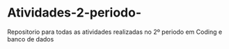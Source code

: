 # Atividades-2-periodo-
Repositorio para todas as atividades realizadas no 2º periodo em Coding e banco de dados 
